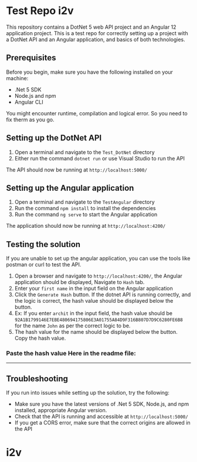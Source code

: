 # Test Repo i2v

This repository contains a DotNet 5 web API project and an Angular 12 application project. This is a test repo for correctly setting up a project with a DotNet API and an Angular application, and basics of both technologies.


## Prerequisites

Before you begin, make sure you have the following installed on your machine:

- .Net 5 SDK
- Node.js and npm
- Angular CLI

You might encounter runtime, compilation and logical error. So you need to fix therm as you go.

## Setting up the DotNet API

1. Open a terminal and navigate to the `Test_DotNet` directory
2. Either run the command `dotnet run` or use Visual Studio to run the API

The API should now be running at `http://localhost:5000/`

## Setting up the Angular application

1. Open a terminal and navigate to the `TestAngular` directory
2. Run the command `npm install` to install the dependencies
3. Run the command `ng serve` to start the Angular application

The application should now be running at `http://localhost:4200/`

## Testing the solution
If you are unable to set up the angular application, you can use the tools like postman or curl to test the API.

1. Open a browser and navigate to `http://localhost:4200/`, the Angular application should be displayed, Navigate to `Hash` tab.
2. Enter your `first name` in the input field on the Angular application
3. Click the `Generate Hash` button. If the dotnet API is running correctly, and the logic is correct, the hash value should be displayed below the button.
4. Ex: If you enter `archit` in the input field, the hash value should be `92A1B1799146E7EBE480694175806E3A01755A84D9F316B807D7D9C6280FE6B8` for the name `John` as per the correct logic to be.
5. The hash value for the name should be displayed below the button. Copy the hash value.

### Paste the hash value Here in the readme file: 
___

## Troubleshooting

If you run into issues while setting up the solution, try the following:

- Make sure you have the latest versions of .Net 5 SDK, Node.js, and npm installed, appropriate Angular version.
- Check that the API is running and accessible at `http://localhost:5000/`
- If you get a CORS error, make sure that the correct origins are allowed in the API

# i2v

